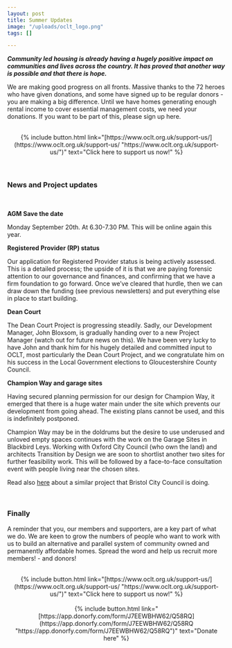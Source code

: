 ```yaml
---
layout: post
title: Summer Updates
image: "/uploads/oclt_logo.png"
tags: []

---
```

**_Community led housing is already having a hugely positive impact on communities and lives across the country. It has proved that another way is possible and that there is hope._**

We are making good progress on all fronts. Massive thanks to the 72 heroes who have given donations, and some have signed up to be regular donors - you are making a big difference. Until we have homes generating enough rental income to cover essential management costs, we need your donations. If you want to be part of this, please sign up here.

<br>

<center>{% include button.html link="[https://www.oclt.org.uk/support-us/](https://www.oclt.org.uk/support-us/ "https://www.oclt.org.uk/support-us/")" text="Click here to support us now!" %}</center> <br>

<br>

### News and Project updates

<br>

**AGM Save the date**

Monday September 20th. At 6.30-7.30 PM. This will be online again this year.

**Registered Provider (RP) status**

Our application for Registered Provider status is being actively assessed. This is a detailed process; the upside of it is that we are paying forensic attention to our governance and finances, and confirming that we have a firm foundation to go forward. Once we’ve cleared that hurdle, then we can draw down the funding (see previous newsletters) and put everything else in place to start building.

**Dean Court**

The Dean Court Project is progressing steadily. Sadly, our Development Manager, John Bloxsom, is gradually handing over to a new Project Manager (watch out for future news on this). We have been very lucky to have John and thank him for his hugely detailed and committed input to OCLT, most particularly the Dean Court Project, and we congratulate him on his success in the Local Government elections to Gloucestershire County Council.

**Champion Way and garage sites**

Having secured planning permission for our design for Champion Way, it emerged that there is a huge water main under the site which prevents our development from going ahead. The existing plans cannot be used, and this is indefinitely postponed.

Champion Way may be in the doldrums but the desire to use underused and unloved empty spaces continues with the work on the Garage Sites in Blackbird Leys. Working with Oxford City Council (who own the land) and architects Transition by Design we are soon to shortlist another two sites for further feasibility work. This will be followed by a face-to-face consultation event with people living near the chosen sites.

Read also [here](https://oclt.us7.list-manage.com/track/click?u=705f7de83867afe997c4f8eba&id=d08bcb0149&e=551b15e2ce) about a similar project that Bristol City Council is doing.

<br>

### **Finally**

A reminder that you, our members and supporters, are a key part of what we do. We are keen to grow the numbers of people who want to work with us to build an alternative and parallel system of community owned and permanently affordable homes. Spread the word and help us recruit more members! - and donors!

<br>

<center>{% include button.html link="[https://www.oclt.org.uk/support-us/](https://www.oclt.org.uk/support-us/ "https://www.oclt.org.uk/support-us/")" text="Click here to support us now!" %}</center> <br>

<center>{% include button.html link="[https://app.donorfy.com/form/J7EEWBHW62/Q58RQ](https://app.donorfy.com/form/J7EEWBHW62/Q58RQ "https://app.donorfy.com/form/J7EEWBHW62/Q58RQ")" text="Donate here" %}</center>